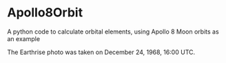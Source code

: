 # Apollo8Orbit
A python code to calculate orbital elements, using Apollo 8 Moon orbits as an example

The Earthrise photo was taken on December 24, 1968, 16:00 UTC.
